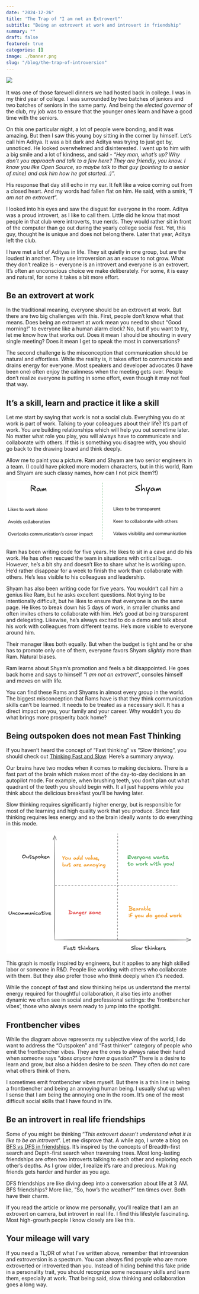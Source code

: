 ```yaml
---
date: "2024-12-26"
title: 'The Trap of "I am not an Extrovert"'
subtitle: "Being an extrovert at work and introvert in friendship"
summary: ""
draft: false
featured: true
categories: []
image: ./banner.png
slug: "/blog/the-trap-of-introversion"
---
```


![](./banner.png)

It was one of those farewell dinners we had hosted back in college. I was in my third year of college. I was surrounded by two batches of juniors and two batches of seniors in the same party. And being the _elected governor_ of the club, my job was to ensure that the younger ones learn and have a good time with the seniors.

On this one particular night, a lot of people were bonding, and it was amazing. But then I saw this young boy sitting in the corner by himself. Let’s call him Aditya. It was a bit dark and Aditya was trying to just get by, unnoticed. He looked overwhelmed and disinterested. I went up to him with a big smile and a lot of kindness, and said - _“Hey man, what’s up? Why don’t you approach and talk to a few here? They are friendly, you know. I know you like Open Source, so maybe talk to that guy (pointing to a senior of mine) and ask him how he got started. :)”._

His response that day still echo in my ear. It felt like a voice coming out from a closed heart. And my words had fallen flat on him. He said, with a smirk, “_I am not an extrovert_”.

I looked into his eyes and saw the disgust for everyone in the room. Aditya was a proud introvert, as I like to call them. Little did he know that most people in that club were introverts, true nerds. They would rather sit in front of the computer than go out during the yearly college social fest. Yet, this guy, thought he is unique and does not belong there. Later that year, Aditya left the club.

I have met a lot of Adityas in life. They sit quietly in one group, but are the loudest in another. They use introversion as an excuse to not grow. What they don’t realize is - everyone is an introvert and everyone is an extrovert. It’s often an unconscious choice we make deliberately. For some, it is easy and natural, for some it takes a bit more effort.

## Be an extrovert at work

In the traditional meaning, everyone should be an extrovert at work. But there are two big challenges with this. First, people don’t know what that means. Does being an extrovert at work mean you need to shout “Good morning!” to everyone like a human alarm clock? No, but if you want to try, let me know how that works out. Does it mean I should be shouting in every single meeting? Does it mean I get to speak the most in conversations?

The second challenge is the misconception that communication should be natural and effortless. While the reality is, it takes effort to communicate and drains energy for everyone. Most speakers and developer advocates (I have been one) often enjoy the calmness when the meeting gets over. People don’t realize everyone is putting in some effort, even though it may not feel that way.

## It’s a skill, learn and practice it like a skill

Let me start by saying that work is not a social club. Everything you do at work is part of work. Talking to your colleagues about their life? It’s part of work. You are building relationships which will help you out sometime later. No matter what role you play, you will always have to communicate and collaborate with others. If this is something you disagree with, you should go back to the drawing board and think deeply.

Allow me to paint you a picture. Ram and Shyam are two senior engineers in a team. (I could have picked more modern characters, but in this world, Ram and Shyam are such classy names, how can I not pick them?!)

![image.png](./ramandshyam.png)

Ram has been writing code for five years. He likes to sit in a cave and do his work. He has often rescued the team in situations with critical bugs. However, he’s a bit shy and doesn’t like to share what he is working upon. He’d rather disappear for a week to finish the work than collaborate with others. He’s less visible to his colleagues and leadership.

Shyam has also been writing code for five years. You wouldn’t call him a genius like Ram, but he asks excellent questions. Not trying to be intentionally difficult, but he likes to ensure that everyone is on the same page. He likes to break down his 5 days of work, in smaller chunks and often invites others to collaborate with him. He’s good at being transparent and delegating. Likewise, he’s always excited to do a demo and talk about his work with colleagues from different teams. He’s more visible to everyone around him.

Their manager likes both equally. But when the budget is tight and he or she has to promote only one of them, everyone favors Shyam _slightly_ more than Ram. Natural biases.

Ram learns about Shyam’s promotion and feels a bit disappointed. He goes back home and says to himself “_I am not an extrovert_”, consoles himself and moves on with life.

You can find these Rams and Shyams in almost every group in the world. The biggest misconception that Rams have is that they think communication skills can’t be learned. It needs to be treated as a necessary skill. It has a direct impact on you, your family and your career. Why wouldn’t you do what brings more prosperity back home?

## Being outspoken does not mean Fast Thinking

If you haven’t heard the concept of “Fast thinking” vs “Slow thinking”, you should check out [Thinking Fast and Slow](https://www.goodreads.com/book/show/11468377-thinking-fast-and-slow). Here’s a summary anyway.

Our brains have two modes when it comes to making decisions. There is a fast part of the brain which makes most of the day-to-day decisions in an autopilot mode. For example, when brushing teeth, you don’t plan out what quadrant of the teeth you should begin with. It all just happens while you think about the delicious breakfast you’ll be having later.

Slow thinking requires significantly higher energy, but is responsible for most of the learning and high quality work that you produce. Since fast thinking requires less energy and so the brain ideally wants to do everything in this mode.

![image.png](./quadrants.png)

This graph is mostly inspired by engineers, but it applies to any high skilled labor or someone in R&D. People like working with others who collaborate with them. But they also prefer those who think deeply when it’s needed.

While the concept of fast and slow thinking helps us understand the mental energy required for thoughtful collaboration, it also ties into another dynamic we often see in social and professional settings: the ‘frontbencher vibes’, those who always seem ready to jump into the spotlight.

## Frontbencher vibes

While the diagram above represents my subjective view of the world, I do want to address the “Outspoken” and “Fast thinker” category of people who emit the frontbencher vibes. They are the ones to always raise their hand when someone says “_does anyone have a question?_” There is a desire to learn and grow, but also a hidden desire to be _seen_. They often do not care what others think of them.

I sometimes emit frontbencher vibes myself. But there is a thin line in being a frontbencher and being an annoying human being. I usually shut up when I sense that I am being the annoying one in the room. It’s one of the most difficult social skills that I have found in life.

## Be an introvert in real life friendships

Some of you might be thinking “_This extrovert doesn’t understand what it is like to be an introvert_”. Let me disprove that. A while ago, I wrote a blog on [BFS vs DFS in friendships](https://orkohunter.net/blog/bfs-vs-dfs-in-friendships). It’s inspired by the concepts of Breadth-first search and Depth-first search when traversing trees. Most long-lasting friendships are often two introverts talking to each other and exploring each other’s depths. As I grow older, I realize it’s rare and precious. Making friends gets harder and harder as you age.

DFS friendships are like diving deep into a conversation about life at 3 AM. BFS friendships? More like, “So, how’s the weather?” ten times over. Both have their charm.

If you read the article or know me personally, you’ll realize that I am an extrovert on camera, but introvert in real life. I find this lifestyle fascinating. Most high-growth people I know closely are like this.

## Your mileage will vary

If you need a TL;DR of what I’ve written above, remember that introversion and extroversion is a spectrum. You can always find people who are more extroverted or introverted than you. Instead of hiding behind this fake pride in a personality trait, you should recognize some necessary skills and learn them, especially at work. That being said, slow thinking and collaboration goes a long way.
